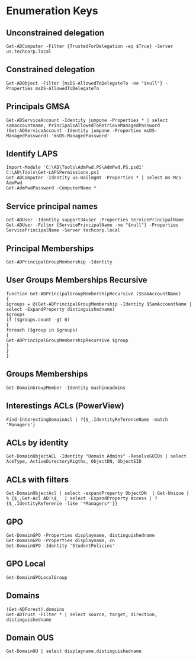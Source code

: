 # Enumeration Keys

## Unconstrained delegation

```
Get-ADComputer -Filter {TrustedForDelegation -eq $True} -Server us.techcorp.local
```
## Constrained delegation
```
Get-ADObject -Filter {msDS-AllowedToDelegateTo -ne "$null"} -Properties msDS-AllowedToDelegateTo
```

## Principals GMSA

```
Get-ADServiceAccount -Identity jumpone -Properties * | select samaccountname, PrincipalsAllowedToRetrieveManagedPassword
(Get-ADServiceAccount -Identity jumpone -Properties msDS-ManagedPassword).'msDS-ManagedPassword'
```
## Identify LAPS

```
Import-Module 'C:\AD\Tools\AdmPwd.PS\AdmPwd.PS.psd1'
C:\AD\Tools\Get-LAPSPermissions.ps1
Get-ADComputer -Identity us-mailmgmt -Properties * | select ms-Mcs-AdmPwd
Get-AdmPwdPassword -ComputerName *
```

## Service principal names

```
Get-ADUser -Identity support34user -Properties ServicePrincipalName
Get-ADUser -Filter {ServicePrincipalName -ne "$null"} -Properties ServicePrincipalName -Server techcorp.local
```

## Principal Memberships

```
Get-ADPrincipalGroupMembership -Identity
```
## User Groups Memberships Recursive
```
function Get-ADPrincipalGroupMembershipRecursive ($SamAccountName)
{
$groups = @(Get-ADPrincipalGroupMembership -Identity $SamAccountName |
select -ExpandProperty distinguishedname)
$groups
if ($groups.count -gt 0)
{
foreach ($group in $groups)
{
Get-ADPrincipalGroupMembershipRecursive $group
}
}
}
```
## Groups Memberships
```
Get-DomainGroupMember -Identity machineadmins
```
## Interestings ACLs (PowerView)
```
Find-InterestingDomainAcl | ?{$_.IdentityReferenceName -match 'Managers'}
```
## ACLs by identity
```
Get-DomainObjectACL -Identity "Domain Admins" -ResolveGUIDs | select AceType, ActiveDirectoryRigths, ObjectDN, ObjectSID
```
## ACLs with filters
```
Get-DomainObjectAcl | select -expandProperty ObjectDN  | Get-Unique | % {$_;Get-Acl AD:\$_  | select -ExpandProperty Access | ?{$_.IdentityReference -like '*Managers*'}}
```
## GPO
```
Get-DomainGPO -Properties displayname, distinguishedname
Get-DomainGPO -Properties displayname, cn
Get-DomainGPO -Identity 'StudentPolicies'
```
## GPO Local
```
Get-DomainGPOLocalGroup
```
## Domains
```
(Get-ADForest).domains
Get-ADTrust -Filter * | select source, target, direction, distinguishedname
```

## Domain OUS
```
Get-DomainOU | select displayname,distinguishedname
```

